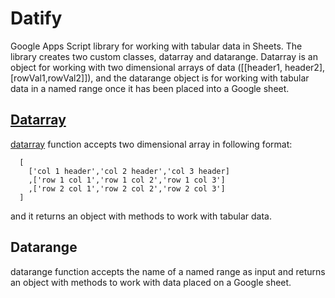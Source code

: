 # Datify
Google Apps Script library for working with tabular data in Sheets. The library creates two custom classes, datarray and datarange. Datarray is an object for working with two dimensional arrays of data ([[header1, header2],[rowVal1,rowVal2]]), and the datarange object is for working with tabular data in a named range once it has been placed into a Google sheet.

## [Datarray](https://github.com/BryanJacques/Datify/blob/main/Datarray.md)

[datarray](https://github.com/BryanJacques/Datify/blob/main/Datarray.md) function accepts two dimensional array in following format:
```
  [
    ['col 1 header','col 2 header','col 3 header]
    ,['row 1 col 1','row 1 col 2','row 1 col 3']
    ,['row 2 col 1','row 2 col 2','row 2 col 3']
  ]
```
and it returns an object with methods to work with tabular data.

## Datarange

datarange function accepts the name of a named range as input and returns an object with methods to work with data placed on a Google sheet.


